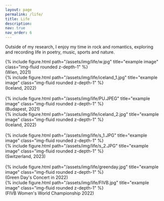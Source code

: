 ```yaml
---
layout: page
permalink: /life/
title: Life
description: 
nav: true
nav_order: 6
---
```



 Outside of my research, I enjoy my time in rock and romantics, exploring and recording life in poetry, music, sports and nature.


<div class="row">
    <div class="col-sm mt-3 mt-md-0">
        {% include figure.html path="/assets/img/life/w.jpg" title="example image" class="img-fluid rounded z-depth-1" %}
        <div class="caption">
            (Wien, 2021)
        </div>
    </div>
   <div class="col-sm mt-3 mt-md-0">
        {% include figure.html path="/assets/img/life/iceland_1.jpg" title="example image" class="img-fluid rounded z-depth-1" %}
       <div class="caption">
        (Iceland, 2022)
      </div>
    </div>
</div>


<br>

<div class="row">
     <div class="col-sm mt-3 mt-md-0">
        {% include figure.html path="/assets/img/life/PU.JPEG" title="example image" class="img-fluid rounded z-depth-1" %}
        <div class="caption">
        (Budapest, 2021)
        </div>
    </div>
    
<div class="col-sm mt-3 mt-md-0">
        {% include figure.html path="/assets/img/life/iceland_2.jpg" title="example image" class="img-fluid rounded z-depth-1" %}
        <div class="caption">
       (Iceland, 2022)
        </div>
    </div>
</div>

<br>

<div class="row">
     <div class="col-sm mt-3 mt-md-0">
        {% include figure.html path="/assets/img/life/s_1.JPG" title="example image" class="img-fluid rounded z-depth-1" %}
    </div>
    
<div class="col-sm mt-3 mt-md-0">
        {% include figure.html path="/assets/img/life/s_2.JPG" title="example image" class="img-fluid rounded z-depth-1" %}
    </div>
</div>
<div class="caption">
    (Switzerland, 2023)
</div>


<br>


<div class="row">
    <div class="col-sm mt-3 mt-md-0">
        {% include figure.html path="/assets/img/life/greenday.jpg" title="example image" class="img-fluid rounded z-depth-1" %}
        <div class="caption">
            (Green Day's Concert in 2022)
        </div>
    </div>
    <div class="col-sm mt-3 mt-md-0">
        {% include figure.html path="/assets/img/life/FIVB.jpg" title="example image" class="img-fluid rounded z-depth-1" %}
        <div class="caption">
        (FIVB Women's World Championship 2022)
        </div>
    </div>
</div>

<br>

<!-- <div class="row">
    <div class="col-sm mt-3 mt-md-0">
        {% include figure.html path="/assets/img/life/f.jpg" title="example image" class="img-fluid rounded z-depth-1" %}
        <div class="caption">
        (France, 2022)
        </div>
    </div>
    <div class="col-sm mt-3 mt-md-0">
        {% include figure.html path="/assets/img/life/g.jpg" title="example image" class="img-fluid rounded z-depth-1" %}
        <div class="caption">
        (Groningen, 2021)
        </div>
    </div>
</div> -->
